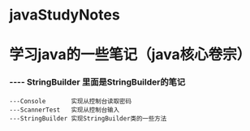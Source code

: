 # javaStudyNotes

# 学习java的一些笔记（java核心卷宗）
### ----  StringBuilder 里面是StringBuilder的笔记
	---Console       实现从控制台读取密码
	---ScannerTest   实现从控制台输入
	---StringBuilder 实现StringBuilder类的一些方法
	
